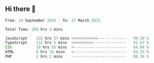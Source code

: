 ## Hi there 👋
<!--START_SECTION:Muni-->

```Javascript
From: 14 September 2024 - To: 27 March 2025

Total Time: 269 hrs 2 mins

JavaScript    132 hrs 27 mins >>>>>>>>>>>>-------------   49.19 %
TypeScript    112 hrs 5 mins  >>>>>>>>>>---------------   41.63 %
CSS           10 hrs 55 mins  >------------------------   04.06 %
HTML          6 hrs 16 mins   >------------------------   02.33 %
PHP           2 hrs 2 mins    -------------------------   00.76 %
```

<!--END_SECTION:Muni-->
